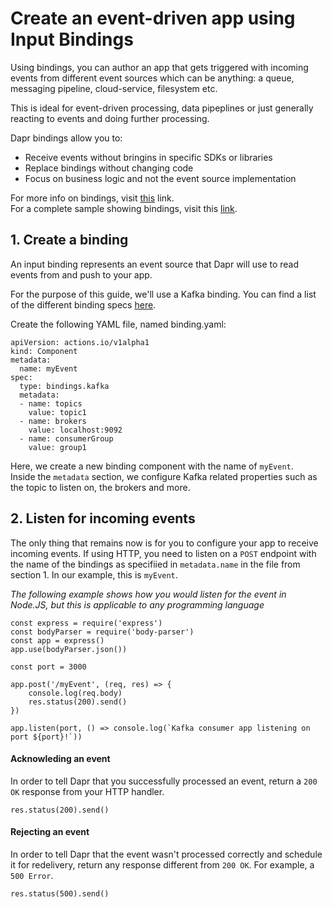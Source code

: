 # Create an event-driven app using Input Bindings

Using bindings, you can author an app that gets triggered with incoming events from different event sources which can be anything: a queue, messaging pipeline, cloud-service, filesystem etc.

This is ideal for event-driven processing, data pipeplines or just generally reacting to events and doing further processing.

Dapr bindings allow you to:

* Receive events without bringins in specific SDKs or libraries
* Replace bindings without changing code
* Focus on business logic and not the event source implementation

For more info on bindings, visit [this](../concepts/bindings/bindings.md) link.<br>
For a complete sample showing bindings, visit this [link](<PLACEHOLDER>).

## 1. Create a binding

An input binding represents an event source that Dapr will use to read events from and push to your app.

For the purpose of this guide, we'll use a Kafka binding. You can find a list of the different binding specs [here](../concepts/bindings/specs).

Create the following YAML file, named binding.yaml:

```
apiVersion: actions.io/v1alpha1
kind: Component
metadata:
  name: myEvent
spec:
  type: bindings.kafka
  metadata:
  - name: topics
    value: topic1
  - name: brokers
    value: localhost:9092
  - name: consumerGroup
    value: group1
```

Here, we create a new binding component with the name of `myEvent`.<br>
Inside the `metadata` section, we configure Kafka related properties such as the topic to listen on, the brokers and more.

## 2. Listen for incoming events

The only thing that remains now is for you to configure your app to receive incoming events.
If using HTTP, you need to listen on a `POST` endpoint with the name of the bindings as specifiied in `metadata.name` in the file from section 1.  In our example, this is `myEvent`.

*The following example shows how you would listen for the event in Node.JS, but this is applicable to any programming language*

```
const express = require('express')
const bodyParser = require('body-parser')
const app = express()
app.use(bodyParser.json())

const port = 3000

app.post('/myEvent', (req, res) => {
    console.log(req.body)
    res.status(200).send()
})

app.listen(port, () => console.log(`Kafka consumer app listening on port ${port}!`))
```

#### Acknowleding an event

In order to tell Dapr that you successfully processed an event, return a `200 OK` response from your HTTP handler.

```
res.status(200).send()
```
#### Rejecting an event

In order to tell Dapr that the event wasn't processed correctly and schedule it for redelivery, return any response different from `200 OK`. For example, a `500 Error`.

```
res.status(500).send()
```
